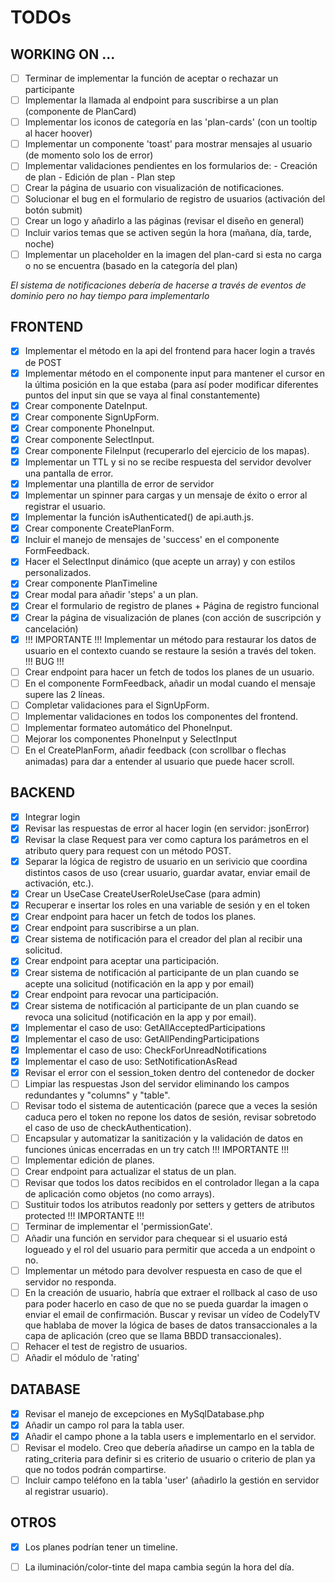 # TODOs

## WORKING ON ...

- [ ] Terminar de implementar la función de aceptar o rechazar un participante
- [ ] Implementar la llamada al endpoint para suscribirse a un plan (componente de PlanCard)
- [ ] Implementar los iconos de categoría en las 'plan-cards' (con un tooltip al hacer hoover)
- [ ] Implementar un componente 'toast' para mostrar mensajes al usuario (de momento solo los de error)
- [ ] Implementar validaciones pendientes en los formularios de:
        - Creación de plan
        - Edición de plan
        - Plan step 
- [ ] Crear la página de usuario con visualización de notificaciones.
- [ ] Solucionar el bug en el formulario de registro de usuarios (activación del botón submit)
- [ ] Crear un logo y añadirlo a las páginas (revisar el diseño en general)
- [ ] Incluir varios temas que se activen según la hora (mañana, día, tarde, noche)
- [ ] Implementar un placeholder en la imagen del plan-card si esta no carga o no se encuentra (basado en la categoría del plan)

*El sistema de notificaciones debería de hacerse a través de eventos de dominio pero no hay
tiempo para implementarlo*

## FRONTEND
- [x] Implementar el método en la api del frontend para hacer login a través de POST
- [x] Implementar método en el componente input para mantener el cursor en la última posición en la que estaba (para así poder modificar diferentes puntos del input sin que se vaya al final constantemente)
- [x] Crear componente DateInput.
- [x] Crear componente SignUpForm.
- [x] Crear componente PhoneInput.
- [x] Crear componente SelectInput.
- [x] Crear componente FileInput (recuperarlo del ejercicio de los mapas).
- [x] Implementar un TTL y si no se recibe respuesta del servidor devolver una pantalla de error.
- [x] Implementar una plantilla de error de servidor 
- [x] Implementar un spinner para cargas y un mensaje de éxito o error al registrar el usuario.
- [x] Implementar la función isAuthenticated() de api.auth.js.
- [x] Crear componente CreatePlanForm.
- [x] Incluir el manejo de mensajes de 'success' en el componente FormFeedback.
- [x] Hacer el SelectInput dinámico (que acepte un array) y con estilos personalizados.
- [x] Crear componente PlanTimeline
- [x] Crear modal para añadir 'steps' a un plan.
- [x] Crear el formulario de registro de planes + Página de registro funcional
- [x] Crear la página de visualización de planes (con acción de suscripción y cancelación)
- [x] !!! IMPORTANTE !!! Implementar un método para restaurar los datos de usuario en el contexto cuando se restaure la sesión a través del token. !!! BUG !!!
- [ ] Crear endpoint para hacer un fetch de todos los planes de un usuario.
- [ ] En el componente FormFeedback, añadir un modal cuando el mensaje supere las 2 líneas.
- [ ] Completar validaciones para el SignUpForm.
- [ ] Implementar validaciones en todos los componentes del frontend.
- [ ] Implementar formateo automático del PhoneInput.
- [ ] Mejorar los componentes PhoneInput y SelectInput
- [ ] En el CreatePlanForm, añadir feedback (con scrollbar o flechas animadas) para dar a entender al usuario que puede hacer scroll.

## BACKEND
- [x] Integrar login
- [x] Revisar las respuestas de error al hacer login (en servidor: jsonError)
- [x] Revisar la clase Request para ver como captura los parámetros en el atributo query para request con un método POST.
- [x] Separar la lógica de registro de usuario en un serivicio que coordina distintos casos de uso (crear usuario, guardar avatar, enviar email de activación, etc.).
- [x] Crear un UseCase CreateUserRoleUseCase (para admin)
- [x] Recuperar e insertar los roles en una variable de sesión y en el token
- [x] Crear endpoint para hacer un fetch de todos los planes.
- [x] Crear endpoint para suscribirse a un plan.
- [x] Crear sistema de notificación para el creador del plan al recibir una solicitud.
- [x] Crear endpoint para aceptar una participación.
- [x] Crear sistema de notificación al participante de un plan cuando se acepte una solicitud (notificación en la app y por email)
- [x] Crear endpoint para revocar una participación.
- [x] Crear sistema de notificación al participante de un plan cuando se revoca una solicitud (notificación en la app y por email).
- [x] Implementar el caso de uso: GetAllAcceptedParticipations
- [x] Implementar el caso de uso: GetAllPendingParticipations
- [x] Implementar el caso de uso: CheckForUnreadNotifications
- [x] Implementar el caso de uso: SetNotificationAsRead
- [x] Revisar el error con el session_token dentro del contenedor de docker
- [ ] Limpiar las respuestas Json del servidor eliminando los campos redundantes y "columns" y "table".
- [ ] Revisar todo el sistema de autenticación (parece que a veces la sesión caduca pero el token no repone los datos de sesión, revisar sobretodo el caso de uso de checkAuthentication).
- [ ] Encapsular y automatizar la sanitización y la validación de datos en funciones únicas encerradas en un try catch !!! IMPORTANTE !!!
- [ ] Implementar edición de planes.
- [ ] Crear endpoint para actualizar el status de un plan.
- [ ] Revisar que todos los datos recibidos en el controlador llegan a la capa de aplicación como objetos (no como arrays).
- [ ] Sustituir todos los atributos readonly por setters y getters de atributos protected !!! IMPORTANTE !!!
- [ ] Terminar de implementar el 'permissionGate'.
- [ ] Añadir una función en servidor para chequear si el usuario está logueado y el rol del usuario para permitir que acceda a un endpoint o no.
- [ ] Implementar un método para devolver respuesta en caso de que el servidor no responda.
- [ ] En la creación de usuario, habría que extraer el rollback al caso de uso para poder hacerlo en caso de que no se pueda guardar la imagen o enviar el email de confirmación. Buscar y revisar un vídeo de CodelyTV que hablaba de mover la lógica de bases de datos transaccionales a la capa de aplicación (creo que se llama BBDD transaccionales).
- [ ] Rehacer el test de registro de usuarios.
- [ ] Añadir el módulo de 'rating'

## DATABASE
- [x] Revisar el manejo de excepciones en MySqlDatabase.php
- [x] Añadir un campo rol para la tabla user.
- [x] Añadir el campo phone a la tabla users e implementarlo en el servidor.
- [ ] Revisar el modelo. Creo que debería añadirse un campo en la tabla de rating_criteria para definir si es criterio de usuario o criterio de plan ya que no todos podrán compartirse.
- [ ] Incluir campo teléfono en la tabla 'user' (añadirlo la gestión en servidor al registrar usuario).

## OTROS
- [x] Los planes podrían tener un timeline.
- [ ] La iluminación/color-tinte del mapa cambia según la hora del día.



